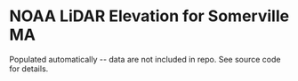 # NOAA LiDAR Elevation for Somerville MA

Populated automatically -- data are not included in repo. See source code for details.
